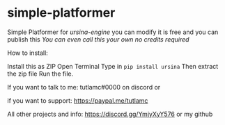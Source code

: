 # simple-platformer
Simple Platformer for *ursina-engine* you can modify it is free and you can publish this *You can even call this your own no credits required*

How to install:

Install this as ZIP
Open Terminal
Type in `pip install ursina`
Then extract the zip file
Run the file.

If you want to talk to me: tutlamc#0000 on discord or

if you want to support: https://paypal.me/tutlamc

All other projects and info: https://discord.gg/YmjyXyY576 or my github


